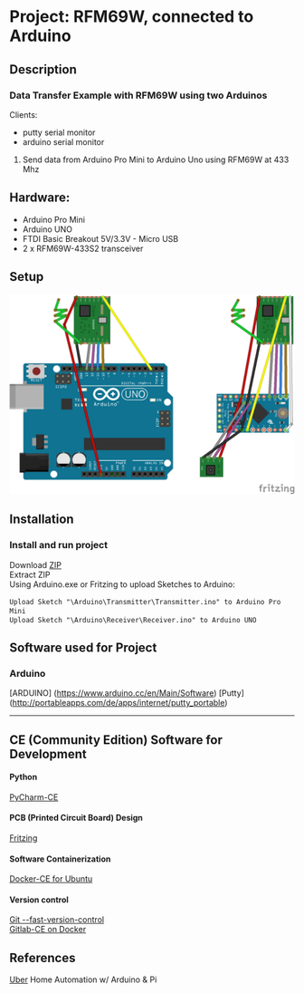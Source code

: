 # Project: RFM69W, connected to Arduino   
## Description
### Data Transfer Example with RFM69W using two Arduinos
Clients:
- putty serial monitor
- arduino serial monitor

1. Send data from Arduino Pro Mini to Arduino Uno using RFM69W at 433 Mhz

## Hardware:
- Arduino Pro Mini
- Arduino UNO
- FTDI Basic Breakout 5V/3.3V - Micro USB
- 2 x RFM69W-433S2 transceiver

## Setup
![Frizzing Setup](mydocu/images/project-setup_breadboard.png?raw=true)
  
## Installation
### Install and run project
  Download [ZIP](https://gitlab.fritz.box/Smarthome/Hello-BMP085/repository/archive.zip?ref=master)  
  Extract ZIP  
  Using Arduino.exe or Fritzing to upload Sketches to Arduino:
  ```
  Upload Sketch "\Arduino\Transmitter\Transmitter.ino" to Arduino Pro Mini
  Upload Sketch "\Arduino\Receiver\Receiver.ino" to Arduino UNO
  ```
  
    
## Software used for Project
### Arduino
[ARDUINO] (https://www.arduino.cc/en/Main/Software)
[Putty] (http://portableapps.com/de/apps/internet/putty_portable)

---
## CE (Community Edition) Software for Development 

#### Python
[PyCharm-CE](http://www.jetbrains.com/pycharm/download/#section=windows)

#### PCB (Printed Circuit Board) Design
[Fritzing](http://fritzing.org/home/)

#### Software Containerization
[Docker-CE for Ubuntu](https://docs.docker.com/engine/installation/linux/ubuntulinux/)

#### Version control
[Git --fast-version-control](https://git-scm.com/about)  
[Gitlab-CE on Docker](https://hub.docker.com/r/gitlab/gitlab-ce/)

## References
[Uber](http://www.instructables.com/id/Uber-Home-Automation-w-Arduino-Pi/?ALLSTEPS)  Home Automation w/ Arduino & Pi